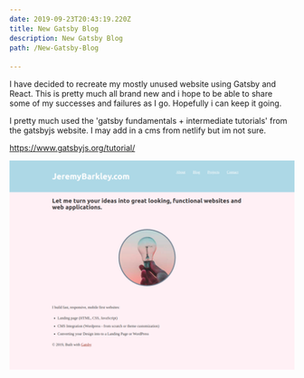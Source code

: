 ```yaml
---
date: 2019-09-23T20:43:19.220Z
title: New Gatsby Blog
description: New Gatsby Blog
path: /New-Gatsby-Blog

---
```


I have decided to recreate my mostly unused website using Gatsby and React. This is pretty much all brand new and i hope to be able to share some of my successes and failures as I go. Hopefully i can keep it going.

I pretty much used the 'gatsby fundamentals + intermediate tutorials'  from the gatsbyjs website. I may add in a cms from netlify but im not sure.

https://www.gatsbyjs.org/tutorial/

<!-- Below is just a screenshot of where I started since its going to be a WIP. (image wasnt ) -->

![](baseline.png )